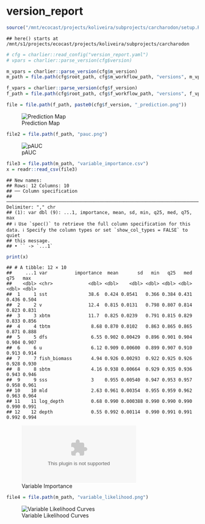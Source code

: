 version_report
================

``` r
source("/mnt/ecocast/projects/koliveira/subprojects/carcharodon/setup.R")
```

    ## here() starts at /mnt/s1/projects/ecocast/projects/koliveira/subprojects/carcharodon

``` r
# cfg = charlier::read_config("version_report.yaml")
# vpars = charlier::parse_version(cfg$version)

m_vpars = charlier::parse_version(cfg$m_version)
m_path = file.path(cfg$root_path, cfg$m_workflow_path, "versions", m_vpars[["major"]], m_vpars[["minor"]], cfg$m_version)

f_vpars = charlier::parse_version(cfg$f_version)
f_path = file.path(cfg$root_path, cfg$f_workflow_path, "versions", f_vpars[["major"]], f_vpars[["minor"]], cfg$f_version)
```

``` r
file = file.path(f_path, paste0(cfg$f_version, "_prediction.png"))
```

<figure>
<img
src="/mnt/s1/projects/ecocast/projects/koliveira/subprojects/carcharodon/workflows/forecast_workflow/versions/v01/0003/v01.0003.12/v01.0003.12_prediction.png"
alt="Prediction Map" />
<figcaption aria-hidden="true">Prediction Map</figcaption>
</figure>

``` r
file2 = file.path(f_path, "pauc.png")
```

<figure>
<img
src="/mnt/s1/projects/ecocast/projects/koliveira/subprojects/carcharodon/workflows/forecast_workflow/versions/v01/0003/v01.0003.12/pauc.png"
alt="pAUC" />
<figcaption aria-hidden="true">pAUC</figcaption>
</figure>

``` r
file3 = file.path(m_path, "variable_importance.csv")
x = readr::read_csv(file3)
```

    ## New names:
    ## Rows: 12 Columns: 10
    ## ── Column specification
    ## ──────────────────────────────────────────────────────────────────────────────────────────────────────────────────────── Delimiter: "," chr
    ## (1): var dbl (9): ...1, importance, mean, sd, min, q25, med, q75, max
    ## ℹ Use `spec()` to retrieve the full column specification for this data. ℹ Specify the column types or set `show_col_types = FALSE` to quiet
    ## this message.
    ## • `` -> `...1`

``` r
print(x)
```

    ## # A tibble: 12 × 10
    ##     ...1 var          importance  mean       sd   min   q25   med   q75   max
    ##    <dbl> <chr>             <dbl> <dbl>    <dbl> <dbl> <dbl> <dbl> <dbl> <dbl>
    ##  1     1 sst               38.6  0.424 0.0541   0.366 0.384 0.431 0.436 0.504
    ##  2     2 v                 12.4  0.815 0.0131   0.798 0.807 0.814 0.823 0.831
    ##  3     3 xbtm              11.7  0.825 0.0239   0.791 0.815 0.829 0.833 0.856
    ##  4     4 tbtm               8.68 0.870 0.0102   0.863 0.865 0.865 0.871 0.888
    ##  5     5 dfs                6.55 0.902 0.00429  0.896 0.901 0.904 0.904 0.907
    ##  6     6 u                  6.12 0.909 0.00600  0.899 0.907 0.910 0.913 0.914
    ##  7     7 fish_biomass       4.94 0.926 0.00293  0.922 0.925 0.926 0.928 0.930
    ##  8     8 sbtm               4.16 0.938 0.00664  0.929 0.935 0.936 0.943 0.946
    ##  9     9 sss                3    0.955 0.00540  0.947 0.953 0.957 0.958 0.961
    ## 10    10 mld                2.63 0.961 0.00354  0.955 0.959 0.962 0.963 0.964
    ## 11    11 log_depth          0.68 0.990 0.000388 0.990 0.990 0.990 0.990 0.991
    ## 12    12 depth              0.55 0.992 0.00114  0.990 0.991 0.991 0.992 0.994

<figure>
<embed
src="/mnt/s1/projects/ecocast/projects/koliveira/subprojects/carcharodon/workflows/modeling_workflow/versions/v01/000/v01.000.12/variable_importance.csv" />
<figcaption aria-hidden="true">Variable Importance</figcaption>
</figure>

``` r
file4 = file.path(m_path, "variable_likelihood.png")
```

<figure>
<img
src="/mnt/s1/projects/ecocast/projects/koliveira/subprojects/carcharodon/workflows/modeling_workflow/versions/v01/000/v01.000.12/variable_likelihood.png"
alt="Variable Likelihood Curves" />
<figcaption aria-hidden="true">Variable Likelihood Curves</figcaption>
</figure>
